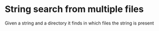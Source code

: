 # String search from multiple files
Given a string and a directory it finds in which files the string is present
